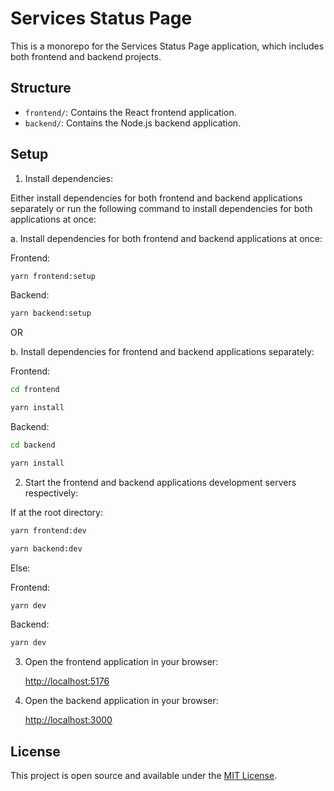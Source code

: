 # Services Status Page

This is a monorepo for the Services Status Page application, which includes both frontend and backend projects.

## Structure

- `frontend/`: Contains the React frontend application.
- `backend/`: Contains the Node.js backend application.

## Setup

1. Install dependencies:

  Either install dependencies for both frontend and backend applications separately or run the following command to install dependencies for both applications at once:

  a. Install dependencies for both frontend and backend applications at once:

  Frontend:
  ```bash
  yarn frontend:setup
  ```
  Backend:
  ```bash
  yarn backend:setup
  ```

  OR

  b. Install dependencies for frontend and backend applications separately:

  Frontend:
  ```bash
  cd frontend
  ```

  ```bash
  yarn install
  ```

  Backend:
  ```bash
  cd backend
  ```

  ```bash
  yarn install
  ```

2. Start the frontend and backend applications development servers respectively:

  If at the root directory:

  ```bash
  yarn frontend:dev
  ```

  ```bash
  yarn backend:dev
  ```

  Else:

  Frontend:
  ```bash
  yarn dev
  ```

  Backend:
  ```bash
  yarn dev
  ```

3. Open the frontend application in your browser:
  
    [http://localhost:5176](http://localhost:5176)

4. Open the backend application in your browser:
  
    [http://localhost:3000](http://localhost:3000)

## License

This project is open source and available under the [MIT License](LICENSE).
```